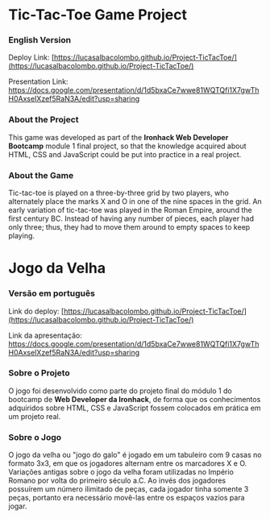 # Tic-Tac-Toe Game Project

### English Version

Deploy Link:
[https://lucasalbacolombo.github.io/Project-TicTacToe/](https://lucasalbacolombo.github.io/Project-TicTacToe/)

Presentation Link: https://docs.google.com/presentation/d/1d5bxaCe7wwe81WQTQfi1X7gwThH0AxseIXzef5RaN3A/edit?usp=sharing

### About the Project

This game was developed as part of the **Ironhack Web Developer Bootcamp** module 1 final project, so that the knowledge acquired about HTML, CSS and JavaScript could be put into practice in a real project.

### About the Game

Tic-tac-toe is played on a three-by-three grid by two players, who alternately place the marks X and O in one of the nine spaces in the grid.
An early variation of tic-tac-toe was played in the Roman Empire, around the first century BC. Instead of having any number of pieces, each player had only three; thus, they had to move them around to empty spaces to keep playing.

# Jogo da Velha

### Versão em português

Link do deploy:
[https://lucasalbacolombo.github.io/Project-TicTacToe/](https://lucasalbacolombo.github.io/Project-TicTacToe/)

Link da apresentação: https://docs.google.com/presentation/d/1d5bxaCe7wwe81WQTQfi1X7gwThH0AxseIXzef5RaN3A/edit?usp=sharing

### Sobre o Projeto

O jogo foi desenvolvido como parte do projeto final do módulo 1 do bootcamp de **Web Developer da Ironhack**, de forma que os conhecimentos adquiridos sobre HTML, CSS e JavaScript fossem colocados em prática em um projeto real.

### Sobre o Jogo

O jogo da velha ou "jogo do galo" é jogado em um tabuleiro com 9 casas no formato 3x3, em que os jogadores alternam entre os marcadores X e O.
Variações antigas sobre o jogo da velha foram utilizadas no Império Romano por volta do primeiro século a.C. Ao invés dos jogadores possuírem um número ilimitado de peças, cada jogador tinha somente 3 peças, portanto era necessário movê-las entre os espaços vazios para jogar.
